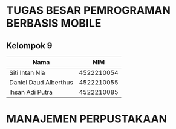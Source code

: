 # TUGAS BESAR PEMROGRAMAN BERBASIS MOBILE

## Kelompok 9

| Nama                  | NIM        |
|-----------------------|------------|
| Siti Intan Nia        | 4522210054 |
| Daniel Daud Alberthus | 4522210055 |
| Ihsan Adi Putra       | 4522210085 |

# MANAJEMEN PERPUSTAKAAN


